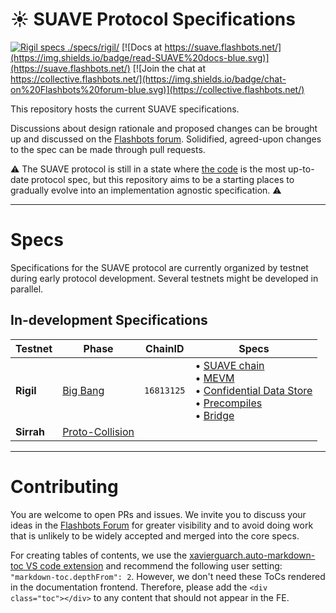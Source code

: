 # ☀️ SUAVE Protocol Specifications

<div class="toc">

[![Rigil specs ./specs/rigil/](https://img.shields.io/badge/jump%20into-Rigil%20Specs-purple.svg)](./specs/rigil/)
[![Docs at https://suave.flashbots.net/](https://img.shields.io/badge/read-SUAVE%20docs-blue.svg)](https://suave.flashbots.net/)
[![Join the chat at https://collective.flashbots.net/](https://img.shields.io/badge/chat-on%20Flashbots%20forum-blue.svg)](https://collective.flashbots.net/)

</div>

This repository hosts the current SUAVE specifications.

Discussions about design rationale and proposed changes can be brought up and discussed on the [Flashbots forum](https://collective.flashbots.net/). Solidified, agreed-upon changes to the spec can be made through pull requests.

⚠️ The SUAVE protocol is still in a state where [the code](https://github.com/flashbots/suave-geth) is the most up-to-date protocol spec, but this repository aims to be a starting places to gradually evolve into an implementation agnostic specification. ⚠️

---

# Specs

Specifications for the SUAVE protocol are currently organized by testnet during early protocol development. Several testnets might be developed in parallel.

## In-development Specifications

| Testnet | Phase | ChainID | Specs |
| - | - | - | - |
| **Rigil**  | [Big Bang](/assets/future_roadmap_draft.png) | `16813125` | • [SUAVE chain](./specs/rigil/suave-chain.md) <br/> • [MEVM](./specs/rigil/mevm.md) <br/> • [Confidential Data Store](./specs/rigil/confidential-data-store.md) <br/> • [Precompiles](./specs/rigil/precompiles.md) <br/> • [Bridge](./specs/rigil/bridge.md)  |
| **Sirrah** | [Proto-Collision](/assets/future_roadmap_draft.png) | | |

---

# Contributing

You are welcome to open PRs and issues. We invite you to discuss your ideas in the [Flashbots Forum](https://collective.flashbots.net/) for greater visibility and to avoid doing work that is unlikely to be widely accepted and merged into the core specs.

For creating tables of contents, we use the [xavierguarch.auto-markdown-toc VS code extension](https://marketplace.visualstudio.com/items?itemName=xavierguarch.auto-markdown-toc) and recommend the following user setting: `"markdown-toc.depthFrom": 2`. However, we don't need these ToCs rendered in the documentation frontend. Therefore, please add the `<div class="toc"></div>` to any content that should not appear in the FE.
